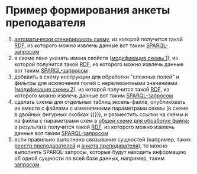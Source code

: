 # Пример формирования анкеты преподавателя

1. [автоматически сгенерировать схему](/xq/schema.xq), из которой получится такой [RDF](/example/RDF/RDF-example.xml), из которого можно извлечь данные вот таким [SPARQL-запросом](/example/SPARQL/SPARQL-example.rq)
1. в схеме явно указать имена свойств ([модификация схемы 1](/example/schemas/schema-example-1.json)), из которой получится такой [RDF](/example/RDF/RDF-example-1.xml), из которого можно извлечь данные вот таким [SPARQL-запросом](/example/SPARQL/SPARQL-example1.rq)
1. добавить в схему инструкции для обработки "сложных полей" и фильтры для исключения полей с нерелевантными значениями ([модификация схемы 2](/example/schemas/schema-example-2.json)), из которой получится такой [RDF](/example/RDF/RDF-example-2.xml), из которого можно извлечь данные вот таким [SPARQL-запросом](/example/SPARQL/SPARQL-example-2.rq)
1. сделать схемы для отдельных таблиц эксель-файла, опубликовать их вместе с файлами с изменямиыми параметрами сехмы (в схеме в двойных фигурных скобках {{}}), и разместить ссылки на схемы и на файлы с параметрами схем в [общей схеме для обработке файла](/example/schemas/schema-file-example.json); в результате получится такой [RDF](/example/RDF/RDF-example-3-file.xml), из которого можно извлечь данные вот таким [SPARQL-запросом](/example/SPARQL/SPARQL-example-3.rq)
1. если правильно выполнено связывание сущностей (например, таких [реестр преподавателей](/example/schemas/schema-список-ппс.json) и [анкета преподавателя](/example/schemas/schema-example-2.json)), то можно выполнять SPARQL-запросы, которые будут находить информацию об одной сущности по всей базе данных, например, таким [запросом](/example/SPARQL/SPARQL-example-4.rq).

